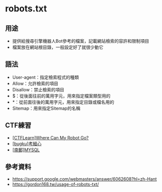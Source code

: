 # robots.txt
## 用途
- 提供給搜尋引擎機器人Bot參考的檔案，記載網站檢索的容許和限制項目
- 檔案放在網站根目錄，一般設定好了就很少動它

## 語法
- User-agent：指定檢索程式的種類
- Allow：允許檢索的項目
- Disallow：禁止檢索的項目
- $：從後面往前的萬用字元，用來指定檔案類型用的
- *：從前面往後的萬用字元，用來指定目錄或檔名用的
- Sitemap：用來指定Sitemap的名稱

## CTF練習
- [[CTFLearn]Where Can My Robot Go?](https://ctflearn.com/index.php?action=find_problem_details&problem_id=107)
- [[bugku]考細心](http://120.24.86.145:8002/web13/)
- [[南郵]MYSQL](http://chinalover.sinaapp.com/web11/)

## 參考資料
- https://support.google.com/webmasters/answer/6062608?hl=zh-Hant
- https://gordon168.tw/usage-of-robots-txt/